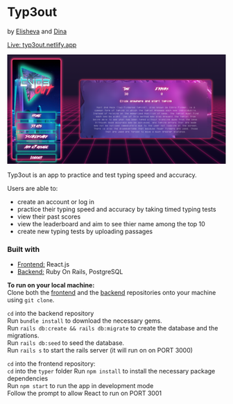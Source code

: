 # Typ3out
by [Elisheva](https://github.com/elishevaelbaz) and [Dina](https://github.com/dinadeljanin)  

[Live: typ3out.netlify.app](https://typ3out.netlify.app/) 

<img src="typer/src/assets/typeout-test-screenshot.png" alt="typeout app screenshot">

Typ3out is an app to practice and test typing speed and accuracy.  

Users are able to:
- create an account or log in
- practice their typing speed and accuracy by taking timed typing tests
- view their past scores
- view the leaderboard and aim to see thier name among the top 10
- create new typing tests by uploading passages

### Built with

- [Frontend:](https://github.com/elishevaelbaz/typer-frontend) React.js   
- [Backend:](https://github.com/elishevaelbaz/typer-backend) Ruby On Rails, PostgreSQL  


__To run on your local machine:__  
Clone both the [frontend](https://github.com/elishevaelbaz/typer-frontend) and the [backend](https://github.com/elishevaelbaz/typer-backend) repositories onto your machine using `git clone`.  

`cd` into the backend repository  
Run `bundle install` to download the necessary gems.  
Run `rails db:create && rails db:migrate` to create the database and the migrations.  
Run `rails db:seed` to seed the database.  
Run `rails s` to start the rails server (it will run on on PORT 3000)  

`cd` into the frontend repository:  
`cd` into the `typer` folder
Run `npm install` to install the necessary package dependencies  
Run `npm start` to run the app in development mode  
Follow the prompt to allow React to run on PORT 3001  
